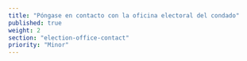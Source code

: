 ```yaml
---
title: "Póngase en contacto con la oficina electoral del condado"
published: true
weight: 2
section: "election-office-contact"
priority: "Minor"
---
```

